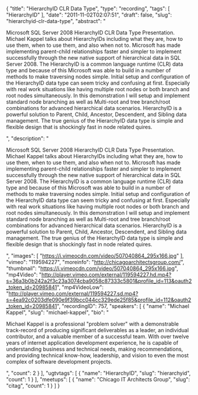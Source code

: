 {
  "title": "HierarchyID CLR Data Type",
  "type": "recording",
  "tags": [
    "HierarchyID"
  ],
  "date": "2011-11-02T02:07:51",
  "draft": false,
  "slug": "hierarchyid-clr-data-type",
  "abstract": "<p>Microsoft SQL Server 2008 HierarchyID CLR Data Type Presentation. Michael Kappel talks about HierarchyIDs including what they are, how to use them, when to use them, and also when not to. Microsoft has made implementing parent-child relationships faster and simpler to implement successfully through the new native support of hierarchical data in SQL Server 2008. The HierarchyID is a common language runtime (CLR) data type and because of this Microsoft was able to build in a number of methods to make traversing nodes simple. Initial setup and configuration of the HierarchyID data type can seem tricky and confusing at first. Especially with real work situations like having multiple root nodes or both branch and root nodes simultaneously. In this demonstration I will setup and implement standard node branching as well as Multi-root and tree branch/root combinations for advanced hierarchical data scenarios. HierarchyID is a powerful solution to Parent, Child, Ancestor, Descendent, and Sibling data management. The true genius of the HierarchyID data type is simple and flexible design that is shockingly fast in node related quires.</p>",
  "description": "<p>Microsoft SQL Server 2008 HierarchyID CLR Data Type Presentation. Michael Kappel talks about HierarchyIDs including what they are, how to use them, when to use them, and also when not to. Microsoft has made implementing parent-child relationships faster and simpler to implement successfully through the new native support of hierarchical data in SQL Server 2008. The HierarchyID is a common language runtime (CLR) data type and because of this Microsoft was able to build in a number of methods to make traversing nodes simple. Initial setup and configuration of the HierarchyID data type can seem tricky and confusing at first. Especially with real work situations like having multiple root nodes or both branch and root nodes simultaneously. In this demonstration I will setup and implement standard node branching as well as Multi-root and tree branch/root combinations for advanced hierarchical data scenarios. HierarchyID is a powerful solution to Parent, Child, Ancestor, Descendent, and Sibling data management. The true genius of the HierarchyID data type is simple and flexible design that is shockingly fast in node related quires.</p>",
  "images": [
    "https://i.vimeocdn.com/video/507040864_295x166.jpg"
  ],
  "vimeo": "119594227",
  "moreinfo": "http://chicagoarchitectsgroup.com/",
  "thumbnail": "https://i.vimeocdn.com/video/507040864_295x166.jpg",
  "mp4Video": "http://player.vimeo.com/external/119594227.hd.mp4?s=36a3b0b242a2f3c23a3074cba9058c87333c5801&profile_id=113&oauth2_token_id=20985841",
  "mp4VideoLow": "http://player.vimeo.com/external/119594227.sd.mp4?s=4ea92c0203dfe090e9f39bcc044cc329ede25f85&profile_id=112&oauth2_token_id=20985841",
  "recordingID": 757,
  "speakers": [
    {
      "name": "Michael Kappel",
      "slug": "michael-kappel",
      "bio": "<p>Michael Kappel is a professional \"problem solver\" with a demonstrable track-record of producing significant deliverables as a leader, an individual contributor, and a valuable member of a successful team. With over twelve years of internet application development experience, he is capable of understanding business and technical needs, making recommendations, and providing technical know-how, leadership, and vision to even the most complex of software development projects.</p>",
      "count": 2
    }
  ],
  "ugtvtags": [
    {
      "name": "HierarchyID",
      "slug": "hierarchyid",
      "count": 1
    }
  ],
  "meetups": [
    {
      "name": "Chicago IT Architects Group",
      "slug": "citag",
      "count": 1
    }
  ]
}